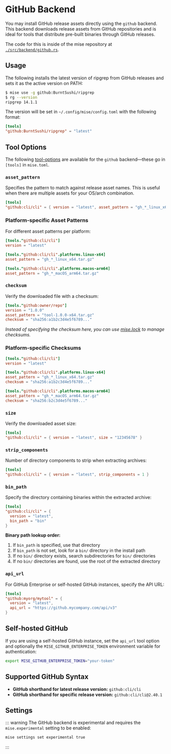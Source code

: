 # GitHub Backend

You may install GitHub release assets directly using the `github` backend. This backend downloads release assets from GitHub repositories and is ideal for tools that distribute pre-built binaries through GitHub releases.

The code for this is inside of the mise repository at [`./src/backend/github.rs`](https://github.com/jdx/mise/blob/main/src/backend/github.rs).

## Usage

The following installs the latest version of ripgrep from GitHub releases
and sets it as the active version on PATH:

```sh
$ mise use -g github:BurntSushi/ripgrep
$ rg --version
ripgrep 14.1.1
```

The version will be set in `~/.config/mise/config.toml` with the following format:

```toml
[tools]
"github:BurntSushi/ripgrep" = "latest"
```

## Tool Options

The following [tool-options](/dev-tools/#tool-options) are available for the `github` backend—these
go in `[tools]` in `mise.toml`.

### `asset_pattern`

Specifies the pattern to match against release asset names. This is useful when there are multiple assets for your OS/arch combination.

```toml
[tools]
"github:cli/cli" = { version = "latest", asset_pattern = "gh_*_linux_x64.tar.gz" }
```

### Platform-specific Asset Patterns

For different asset patterns per platform:

```toml
[tools."github:cli/cli"]
version = "latest"

[tools."github:cli/cli".platforms.linux-x64]
asset_pattern = "gh_*_linux_x64.tar.gz"

[tools."github:cli/cli".platforms.macos-arm64]
asset_pattern = "gh_*_macOS_arm64.tar.gz"
```

### `checksum`

Verify the downloaded file with a checksum:

```toml
[tools."github:owner/repo"]
version = "1.0.0"
asset_pattern = "tool-1.0.0-x64.tar.gz"
checksum = "sha256:a1b2c3d4e5f6789..."
```

*Instead of specifying the checksum here, you can use [mise.lock](/dev-tools/mise-lock) to manage checksums.*

### Platform-specific Checksums

```toml
[tools."github:cli/cli"]
version = "latest"

[tools."github:cli/cli".platforms.linux-x64]
asset_pattern = "gh_*_linux_x64.tar.gz"
checksum = "sha256:a1b2c3d4e5f6789..."

[tools."github:cli/cli".platforms.macos-arm64]
asset_pattern = "gh_*_macOS_arm64.tar.gz"
checksum = "sha256:b2c3d4e5f6789..."
```

### `size`

Verify the downloaded asset size:

```toml
[tools]
"github:cli/cli" = { version = "latest", size = "12345678" }
```

### `strip_components`

Number of directory components to strip when extracting archives:

```toml
[tools]
"github:cli/cli" = { version = "latest", strip_components = 1 }
```

### `bin_path`

Specify the directory containing binaries within the extracted archive:

```toml
[tools]
"github:cli/cli" = { 
  version = "latest", 
  bin_path = "bin" 
}
```

**Binary path lookup order:**

1. If `bin_path` is specified, use that directory
2. If `bin_path` is not set, look for a `bin/` directory in the install path
3. If no `bin/` directory exists, search subdirectories for `bin/` directories
4. If no `bin/` directories are found, use the root of the extracted directory

### `api_url`

For GitHub Enterprise or self-hosted GitHub instances, specify the API URL:

```toml
[tools]
"github:myorg/mytool" = { 
  version = "latest", 
  api_url = "https://github.mycompany.com/api/v3" 
}
```

## Self-hosted GitHub

If you are using a self-hosted GitHub instance, set the `api_url` tool option and optionally the `MISE_GITHUB_ENTERPRISE_TOKEN` environment variable for authentication:

```sh
export MISE_GITHUB_ENTERPRISE_TOKEN="your-token"
```

## Supported GitHub Syntax

- **GitHub shorthand for latest release version:** `github:cli/cli`
- **GitHub shorthand for specific release version:** `github:cli/cli@2.40.1`

## Settings

<script setup>
import Settings from '/components/settings.vue';
</script>
<Settings child="github" :level="3" />

::: warning
The GitHub backend is experimental and requires the `mise.experimental` setting to be enabled:

```sh
mise settings set experimental true
```

:::
